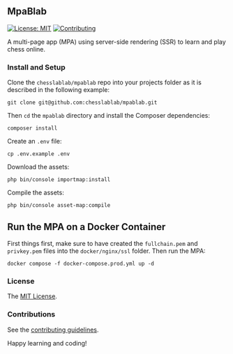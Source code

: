 ## MpaBlab

[![License: MIT](https://img.shields.io/badge/License-MIT-blue.svg)](https://www.gnu.org/licenses/gpl-3.0)
[![Contributing](https://img.shields.io/badge/contributions-welcome-brightgreen.svg?style=flat)](https://github.com/dwyl/esta/issues)

A multi-page app (MPA) using server-side rendering (SSR) to learn and play chess online.

### Install and Setup

Clone the `chesslablab/mpablab` repo into your projects folder as it is described in the following example:

```text
git clone git@github.com:chesslablab/mpablab.git
```

Then `cd` the `mpablab` directory and install the Composer dependencies:

```text
composer install
```

Create an `.env` file:

```text
cp .env.example .env
```

Download the assets:

```text
php bin/console importmap:install
```

Compile the assets:

```text
php bin/console asset-map:compile
```

## Run the MPA on a Docker Container

First things first, make sure to have created the `fullchain.pem` and `privkey.pem` files into the `docker/nginx/ssl` folder. Then run the MPA:

```text
docker compose -f docker-compose.prod.yml up -d
```

### License

The [MIT License](https://github.com/chesslablab/mpablab/blob/master/LICENSE).

### Contributions

See the [contributing guidelines](https://github.com/chesslablab/mpablab/blob/master/CONTRIBUTING.md).

Happy learning and coding!

